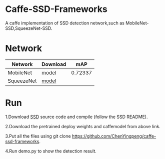 # Caffe-SSD-Frameworks
A caffe implementation of SSD detection network,such as MobileNet-SSD,SqueezeNet-SSD.

# Network
Network   |                   Download                 | mAP
----------|------------------------------------------- |-------
MobileNet | [model](https://pan.baidu.com/s/1o89SEQu)  |0.72337
SqueezeNet | [model](https://pan.baidu.com/s/1o8srJfW) |



# Run
1.Download [SSD](https://github.com/weiliu89/caffe/tree/ssd) source code and compile (follow the SSD README).

2.Download the pretrained deploy weights and caffemodel from above link.

3.Put all the files using git clone https://github.com/ChenYingpeng/caffe-ssd-frameworks.

4.Run demo.py to show the detection result.
